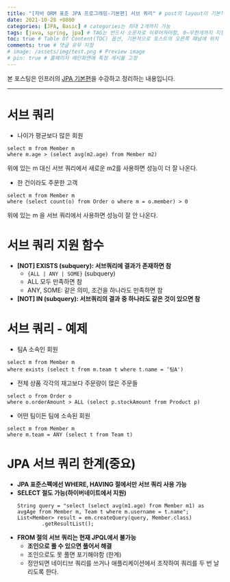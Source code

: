 ```yaml
---
title: "[자바 ORM 표준 JPA 프로그래밍-기본편] 서브 쿼리" # post의 layout이 기본적으로 post로 설정되어있어서 Front Matter에 따로 layout변수를 만들어 주지 않아도 됨
date: 2021-10-28 +0800
categories: [JPA, Basic] # categories는 최대 2개까지 가능
tags: [java, spring, jpa] # TAG는 반드시 소문자로 이루어져야함, 0~무한개까지 지정 가능
toc: true # Table Of Content(TOC) 옵션, 기본적으로 포스트의 오른쪽 패널에 위치
comments: true # 댓글 유무 지정
# image: /assets/img/test.png # Preview image
# pin: true # 홈페이지 메인화면에 특정 게시물 고정
---
```


본 포스팅은 인프러의 [JPA 기본편](https://www.inflearn.com/course/ORM-JPA-Basic#)을 수강하고 정리하는 내용입니다.

<hr>

# 서브 쿼리
- 나이가 평균보다 많은 회원

~~~
select m from Member m
where m.age > (select avg(m2.age) from Member m2)
~~~

위에 있는 m 대신 서브 쿼리에서 새로운 m2를 사용하면 성능이 더 잘 나온다.

- 한 건이라도 주문한 고객

~~~
select m from Member m
where (select count(o) from Order o where m = o.member) > 0
~~~

위에 있는 m 을 서브 쿼리에서 사용하면 성능이 잘 안 나온다.

# 서브 쿼리 지원 함수
- <b>[NOT] EXISTS (subquery): 서브쿼리에 결과가 존재하면 참</b>
  - `{ALL | ANY | SOME}` (subquery)
  - ALL 모두 만족하면 참
  - ANY, SOME: 같은 의미, 조건을 하나라도 만족하면 참
- <b>[NOT] IN (subquery): 서브쿼리의 결과 중 하나라도 같은 것이 있으면 참</b>

# 서브 쿼리 - 예제
- 팀A 소속인 회원

~~~
select m from Member m
where exists (select t from m.team t where t.name = ‘팀A')
~~~

- 전체 상품 각각의 재고보다 주문량이 많은 주문들

~~~
select o from Order o
where o.orderAmount > ALL (select p.stockAmount from Product p)
~~~

- 어떤 팀이든 팀에 소속된 회원

~~~
select m from Member m
where m.team = ANY (select t from Team t)
~~~

# JPA 서브 쿼리 한계(중요)
- <b>JPA 표준스펙에선 WHERE, HAVING 절에서만 서브 쿼리 사용 가능</b>
- <b>SELECT 절도 가능(하이버네이트에서 지원)</b>
  ~~~
  String query = "select (select avg(m1.age) from Member m1) as avgAge from Member m, Team t where m.username = t.name";
  List<Member> result = em.createQuery(query, Member.class)
          .getResultList();
  ~~~
- <b>FROM 절의 서브 쿼리는 현재 JPQL에서 불가능</b>
  - <b>조인으로 풀 수 있으면 풀어서 해결</b>
  - 조인으로도 못 풀면 포기해야함 (한계)
  - 정안되면 네이티브 쿼리를 쓰거나 애플리케이션에서 조작하여 쿼리를 두 번 날리도록 한다.
